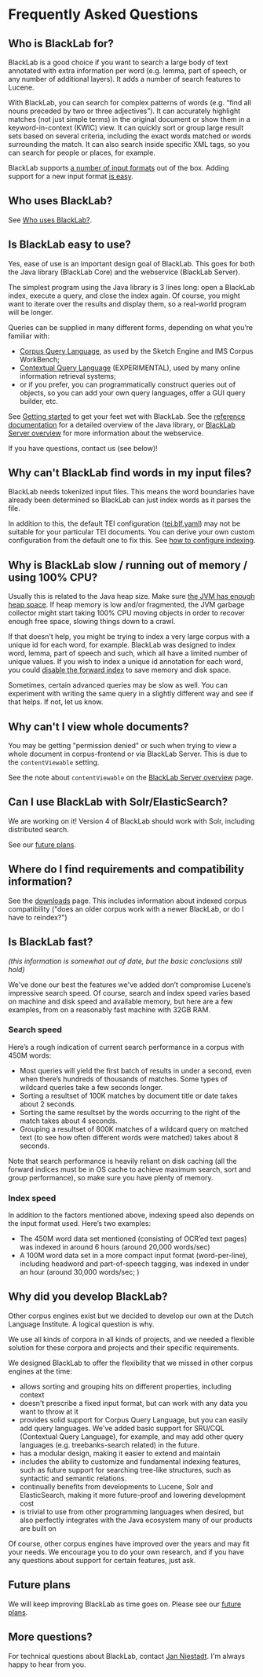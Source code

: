# Frequently Asked Questions


## Who is BlackLab for?

BlackLab is a good choice if you want to search a large body of text annotated with extra information per word (e.g. lemma, part of speech, or any number of additional layers). It adds a number of search features to Lucene.

With BlackLab, you can search for complex patterns of words (e.g. “find all nouns preceded by two or three adjectives”). It can accurately highlight matches (not just simple terms) in the original document or show them in a keyword-in-context (KWIC) view. It can quickly sort or group large result sets based on several criteria, including the exact words matched or words surrounding the match. It can also search inside specific XML tags, so you can search for people or places, for example.

BlackLab supports [a number of input formats](indexing-with-blacklab.md#supported-formats) out of the box. Adding support for a new input format [is easy](how-to-configure-indexing.md).


## Who uses BlackLab?

See [Who uses BlackLab?](who-uses-blacklab.md).


## Is BlackLab easy to use?

Yes, ease of use is an important design goal of BlackLab. This goes for both the Java library (BlackLab Core) and the webservice (BlackLab Server).

The simplest program using the Java library is 3 lines long: open a BlackLab index, execute a query, and close the index again. Of course, you might want to iterate over the results and display them, so a real-world program will be longer.

Queries can be supplied in many different forms, depending on what you’re familiar with:

- [Corpus Query Language](/guide/corpus-query-language.md), as used by the Sketch Engine and IMS Corpus WorkBench;
- [Contextual Query Language](http://www.loc.gov/standards/sru/specs/cql.html) (EXPERIMENTAL), used by many online information retrieval systems;
- or if you prefer, you can programmatically construct queries out of objects, so you can add your own query languages, offer a GUI query builder, etc.

See [Getting started](getting-started.md) to get your feet wet with BlackLab. See the [reference documentation](/development/apidocs/) for a detailed overview of the Java library, or [BlackLab Server overview](/server/) for more information about the webservice.

If you have questions, contact us (see below)!


## Why can't BlackLab find words in my input files?

BlackLab needs tokenized input files. This means the word boundaries have already been determined so BlackLab can just index words as it parses the file.

In addition to this, the default TEI configuration ([tei.blf.yaml](https://github.com/INL/BlackLab/blob/main/core/src/main/resources/formats/tei.blf.yaml)) may not be suitable for your particular TEI documents. You can derive your own custom configuration from the default one to fix this. See [how to configure indexing](how-to-configure-indexing.md).
 

## Why is BlackLab slow / running out of memory / using 100% CPU? 

Usually this is related to the Java heap size. Make sure [the JVM has enough heap space](http://crunchify.com/how-to-change-jvm-heap-setting-xms-xmx-of-tomcat/). If heap memory is low and/or fragmented, the JVM garbage collector might start taking 100% CPU moving objects in order to recover enough free space, slowing things down to a crawl.

If that doesn't help, you might be trying to index a very large corpus with a unique id for each word, for example. BlackLab was designed to index word, lemma, part of speech and such, which all have a limited number of unique values. If you wish to index a unique id annotation for each word, you could [disable the forward index](how-to-configure-indexing.html#disable-fi) to save memory and disk space. 

Sometimes, certain advanced queries may be slow as well. You can experiment with writing the same query in a slightly different way and see if that helps. If not, let us know.


## Why can't I view whole documents?

You may be getting "permission denied" or such when trying to view a whole document in corpus-frontend or via BlackLab Server. This is due to the `contentViewable` setting.

See the note about `contentViewable` on the [BlackLab Server overview](blacklab-server-overview.html#requests) page.


## Can I use BlackLab with Solr/ElasticSearch?

We are working on it! Version 4 of BlackLab should work with Solr, including distributed search. 

See our [future plans](future-plans.md).


## Where do I find requirements and compatibility information? 

See the [downloads](downloads.html) page. This includes information about indexed corpus compatibility ("does an older corpus work with a newer BlackLab, or do I have to reindex?")


## Is BlackLab fast?

_(this information is somewhat out of date, but the basic conclusions still hold)_

We've done our best the features we've added don’t compromise Lucene’s impressive search speed. Of course, search and index speed varies based on machine and disk speed and available memory, but here are a few examples, from on a reasonably fast machine with 32GB RAM.


### Search speed

Here’s a rough indication of current search performance in a corpus with 450M words:

- Most queries will yield the first batch of results in under a second, even when there’s hundreds of thousands of matches. Some types of wildcard queries take a few seconds longer.
- Sorting a resultset of 100K matches by document title or date takes about 2 seconds.
- Sorting the same resultset by the words occurring to the right of the match takes about 4 seconds.
- Grouping a resultset of 800K matches of a wildcard query on matched text (to see how often different words were matched) takes about 8 seconds.

Note that search performance is heavily reliant on disk caching (all the forward indices must be in OS cache to achieve maximum search, sort and group performance), so make sure you have plenty of memory.

### Index speed

In addition to the factors mentioned above, indexing speed also depends on the input format used. Here’s two examples:

- The 450M word data set mentioned (consisting of OCR’ed text pages) was indexed in around 6 hours (around 20,000 words/sec)
- A 100M word data set in a more compact input format (word-per-line), including headword and part-of-speech tagging, was indexed in under an hour (around 30,000 words/sec; )


## Why did you develop BlackLab?

Other corpus engines exist but we decided to develop our own at the Dutch Language Institute. A logical question is why.

We use all kinds of corpora in all kinds of projects, and we needed a flexible solution for these corpora and projects and their specific requirements.

We designed BlackLab to offer the flexibility that we missed in other corpus engines at the time:

- allows sorting and grouping hits on different properties, including context
- doesn't prescribe a fixed input format, but can work with any data you want to throw at it
- provides solid support for Corpus Query Language, but you can easily add query languages. We've added basic support for SRU/CQL (Contextual Query Language), for example, and may add other query languages (e.g. treebanks-search related) in the future.
- has a modular design, making it easier to extend and maintain
- includes the ability to customize and fundamental indexing features, such as future support for searching tree-like structures, such as syntactic and semantic relations.
- continually benefits from developments to Lucene, Solr and ElasticSearch, making it more future-proof and lowering development cost
- is trivial to use from other programming languages when desired, but also perfectly integrates with the Java ecosystem many of our products are built on

Of course, other corpus engines have improved over the years and may fit your needs. We encourage you to do your own research, and if you have any questions about support for certain features, just ask.


## Future plans

We will keep improving BlackLab as time goes on. Please see our [future plans](future-plans.md).


## More questions?

For technical questions about BlackLab, contact [Jan Niestadt](mailto:jan.niestadt@ivdnt.org). I'm always happy to hear from you.
